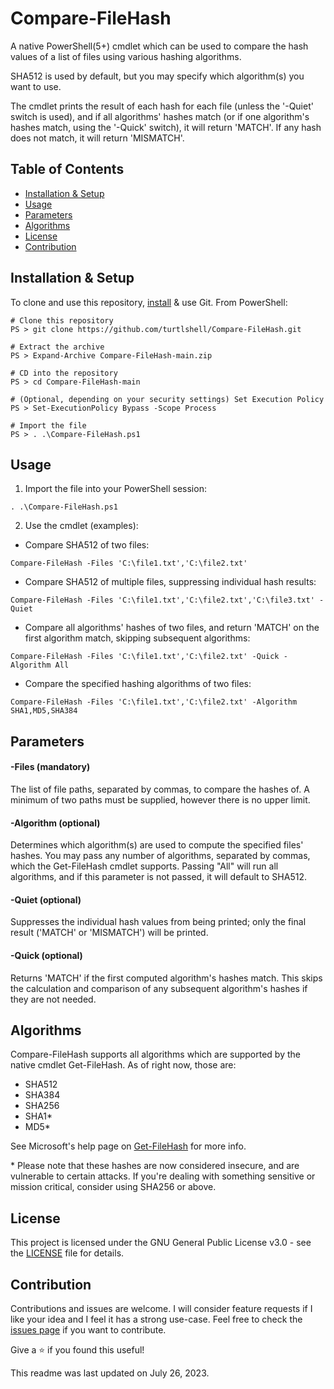 # Compare-FileHash

A native PowerShell(5+) cmdlet which can be used to compare the hash values of a list of files using various hashing algorithms. 

SHA512 is used by default, but you may specify which algorithm(s) you want to use.

The cmdlet prints the result of each hash for each file (unless the '-Quiet' switch is used), and if all algorithms' hashes match (or if one algorithm's hashes match, using the '-Quick' switch), it will return 'MATCH'. If any hash does not match, it will return 'MISMATCH'.

## Table of Contents

- [Installation & Setup](#installation--setup)
- [Usage](#usage)
- [Parameters](#parameters)
- [Algorithms](#algorithms)
- [License](#license)
- [Contribution](#contribution)

## Installation & Setup

To clone and use this repository, [install](https://github.com/git-guides/install-git) & use Git. From PowerShell:

```
# Clone this repository
PS > git clone https://github.com/turtlshell/Compare-FileHash.git

# Extract the archive
PS > Expand-Archive Compare-FileHash-main.zip

# CD into the repository
PS > cd Compare-FileHash-main

# (Optional, depending on your security settings) Set Execution Policy
PS > Set-ExecutionPolicy Bypass -Scope Process

# Import the file
PS > . .\Compare-FileHash.ps1
```

## Usage

1. Import the file into your PowerShell session:
```
. .\Compare-FileHash.ps1
```

2. Use the cmdlet (examples):

- Compare SHA512 of two files:
```
Compare-FileHash -Files 'C:\file1.txt','C:\file2.txt'
```

- Compare SHA512 of multiple files, suppressing individual hash results:
```
Compare-FileHash -Files 'C:\file1.txt','C:\file2.txt','C:\file3.txt' -Quiet
```

- Compare all algorithms' hashes of two files, and return 'MATCH' on the first algorithm match, skipping subsequent algorithms:
```
Compare-FileHash -Files 'C:\file1.txt','C:\file2.txt' -Quick -Algorithm All
```

- Compare the specified hashing algorithms of two files:
```
Compare-FileHash -Files 'C:\file1.txt','C:\file2.txt' -Algorithm SHA1,MD5,SHA384
```

## Parameters

#### -Files (mandatory)

The list of file paths, separated by commas, to compare the hashes of. A minimum of two paths must be supplied, however there is no upper limit.

#### -Algorithm (optional)

Determines which algorithm(s) are used to compute the specified files' hashes. You may pass any number of algorithms, separated by commas, which the Get-FileHash cmdlet supports. Passing "All" will run all algorithms, and if this parameter is not passed, it will default to SHA512.

#### -Quiet (optional)

Suppresses the individual hash values from being printed; only the final result ('MATCH' or 'MISMATCH') will be printed.

#### -Quick (optional)

Returns 'MATCH' if the first computed algorithm's hashes match. This skips the calculation and comparison of any subsequent algorithm's hashes if they are not needed.

## Algorithms

Compare-FileHash supports all algorithms which are supported by the native cmdlet Get-FileHash. As of right now, those are:

- SHA512
- SHA384
- SHA256
- SHA1*
- MD5*

See Microsoft's help page on [Get-FileHash](https://learn.microsoft.com/en-us/powershell/module/microsoft.powershell.utility/get-filehash#parameters) for more info.

\* Please note that these hashes are now considered insecure, and are vulnerable to certain attacks. If you're dealing with something sensitive or mission critical, consider using SHA256 or above.

## License

This project is licensed under the GNU General Public License v3.0 - see the [LICENSE](LICENSE) file for details.

## Contribution

Contributions and issues are welcome. I will consider feature requests if I like your idea and I feel it has a strong use-case. Feel free to check the [issues page](https://github.com/turtlshell/Compare-FileHash/issues) if you want to contribute.

Give a ⭐️ if you found this useful!

This readme was last updated on July 26, 2023.
